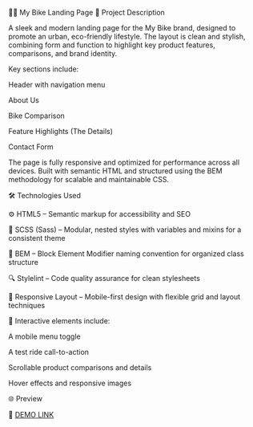 🚴‍♂️ My Bike Landing Page
📝 Project Description

A sleek and modern landing page for the My Bike brand, designed to promote an urban, eco-friendly lifestyle. The layout is clean and stylish, combining form and function to highlight key product features, comparisons, and brand identity.

Key sections include:

Header with navigation menu

About Us

Bike Comparison

Feature Highlights (The Details)

Contact Form

The page is fully responsive and optimized for performance across all devices. Built with semantic HTML and structured using the BEM methodology for scalable and maintainable CSS.

🛠️ Technologies Used

⚙️ HTML5 – Semantic markup for accessibility and SEO

🎨 SCSS (Sass) – Modular, nested styles with variables and mixins for a consistent theme

🧱 BEM – Block Element Modifier naming convention for organized class structure

🔍 Stylelint – Code quality assurance for clean stylesheets

📱 Responsive Layout – Mobile-first design with flexible grid and layout techniques

🧩 Interactive elements include:

A mobile menu toggle

A test ride call-to-action

Scrollable product comparisons and details

Hover effects and responsive images

🌐 Preview

🔗 [DEMO LINK](https://vitaliihutsalo.github.io/landing-page/)
